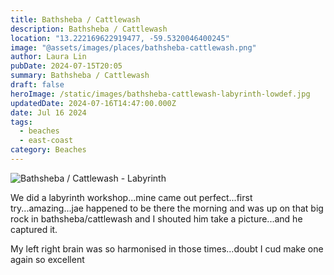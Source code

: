 ```yaml
---
title: Bathsheba / Cattlewash
description: Bathsheba / Cattlewash
location: "13.222169622919477, -59.5320046400245"
image: "@assets/images/places/bathsheba-cattlewash.png"
author: Laura Lin
pubDate: 2024-07-15T20:05
summary: Bathsheba / Cattlewash
draft: false
heroImage: /static/images/bathsheba-cattlewash-labyrinth-lowdef.jpg
updatedDate: 2024-07-16T14:47:00.000Z
date: Jul 16 2024
tags:
  - beaches
  - east-coast
category: Beaches
---
```

![Bathsheba / Cattlewash - Labyrinth](/static/images/bathsheba-cattlewash-labyrinth-lowdef.jpg)

We did a labyrinth workshop...mine came out perfect...first try...amazing...jae happened to be there the morning and was up on that big rock in bathsheba/cattlewash and I shouted him take a picture...and he captured it.

My left right brain was so harmonised in those times...doubt I cud make one again so excellent
